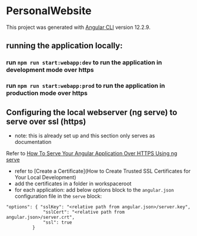 # PersonalWebsite

This project was generated with [Angular CLI](https://github.com/angular/angular-cli) version 12.2.9.

## running the application locally:

### run `npm run start:webapp:dev` to run the application in development mode over https

### run `npm run start:webapp:prod` to run the application in production mode over https

## Configuring the local webserver (ng serve) to serve over ssl (https)

- note: this is already set up and this section only serves as documentation

Refer to [How To Serve Your Angular Application Over HTTPS Using ng serve](https://betterprogramming.pub/how-to-serve-your-angular-application-over-https-using-ng-serve-240e2c2e0a5d)

- refer to [Create a Certificate](How to Create Trusted SSL Certificates for Your Local Development)
- add the certificates in a folder in workspaceroot
- for each application: add below options block to the `angular.json` configuration file in the `serve` block:

```
"options": { "sslKey": "<relative path from angular.json>/server.key",
              "sslCert": "<relative path from angular.json>/server.crt",
              "ssl": true
          }
```
